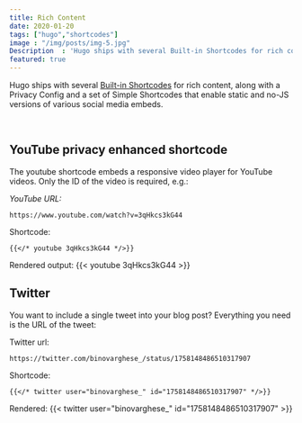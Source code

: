 ```yaml
---
title: Rich Content 
date: 2020-01-20
tags: ["hugo","shortcodes"]
image : "/img/posts/img-5.jpg"
Description  : 'Hugo ships with several Built-in Shortcodes for rich content, along with a Privacy Config and a set of Simple Shortcodes that enable.'
featured: true
---
```


Hugo ships with several [Built-in Shortcodes](https://gohugo.io/content-management/shortcodes/#use-hugos-built-in-shortcodes) for rich content, along with a Privacy Config and a set of Simple Shortcodes that enable static and no-JS versions of various social media embeds.

&nbsp;
## YouTube privacy enhanced shortcode

The youtube shortcode embeds a responsive video player for YouTube videos. Only the ID of the video is required, e.g.:

*YouTube URL:*
```
https://www.youtube.com/watch?v=3qHkcs3kG44
```

Shortcode:
```
{{</* youtube 3qHkcs3kG44 */>}}
```
Rendered output:
{{< youtube 3qHkcs3kG44 >}}


## Twitter

You want to include a single tweet into your blog post? Everything you need is the URL of the tweet:

Twitter url:

```
https://twitter.com/binovarghese_/status/1758148486510317907
```

Shortcode:
```
{{</* twitter user="binovarghese_" id="1758148486510317907" */>}}
```

Rendered:
{{< twitter user="binovarghese_" id="1758148486510317907" >}}

<!--Photo by Dimitri Houtteman on Unsplash-->

